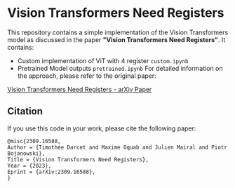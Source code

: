 # Vision Transformers Need Registers

This repository contains a simple implementation of the Vision Transformers model as discussed in the paper **"Vision Transformers Need Registers"**.
It contains:
  - Custom implementation of ViT with 4 register `custom.ipynb`
  - Pretrained Model outputs `pretrained.ipynb`
For detailed information on the approach, please refer to the original paper:

[Vision Transformers Need Registers - arXiv Paper](https://arxiv.org/abs/2309.16588)

## Citation

If you use this code in your work, please cite the following paper:
```
@misc{2309.16588,
Author = {Timothée Darcet and Maxime Oquab and Julien Mairal and Piotr Bojanowski},
Title = {Vision Transformers Need Registers},
Year = {2023},
Eprint = {arXiv:2309.16588},
}
```
